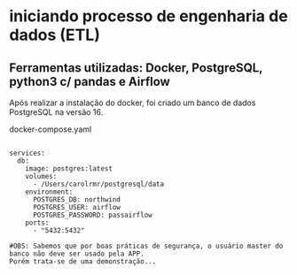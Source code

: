 # iniciando processo de engenharia de dados (ETL)

## Ferramentas utilizadas: Docker, PostgreSQL, python3 c/ pandas e Airflow

Após realizar a instalação do docker, foi criado um banco de dados PostgreSQL na versão 16.

docker-compose.yaml
```version: '3.8'

services:
  db:
    image: postgres:latest
    volumes:
      - /Users/carolrmr/postgresql/data
    environment:
      POSTGRES_DB: northwind
      POSTGRES_USER: airflow
      POSTGRES_PASSWORD: passairflow
    ports:
      - "5432:5432"

#OBS: Sabemos que por boas práticas de segurança, o usuário master do banco não deve ser usado pela APP.
Porém trata-se de uma demonstração...
```

